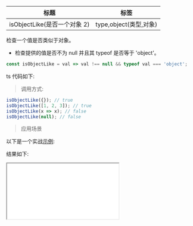 | 标题                         | 标签                   |
| ---------------------------- | ---------------------- |
| isObjectLike(是否一个对象 2) | type,object(类型,对象) |

检查一个值是否类似于对象。

- 检查提供的值是否不为 null 并且其 typeof 是否等于 'object'。

```js
const isObjectLike = val => val !== null && typeof val === 'object';
```

ts 代码如下:

<div class="code-editor" data-url="codes/javascript/ts/is-object-like.ts" data-language="typescript"></div>

> 调用方式:

```js
isObjectLike({}); // true
isObjectLike([1, 2, 3]); // true
isObjectLike(x => x); // false
isObjectLike(null); // false
```

> 应用场景

以下是一个实战<a href="codes/javascript/html/is-object-like.html" target="_blank" rel="noopener noreferrer">示例</a>:

<div class="code-editor" data-url="codes/javascript/html/is-object-like.html" data-language="html"></div>

结果如下:

<iframe src="codes/javascript/html/is-object-like.html"></iframe>
